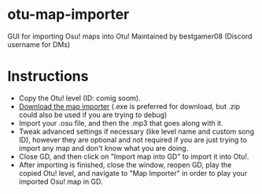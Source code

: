 # otu-map-importer
GUI for importing Osu! maps into Otu!
Maintained by bestgamer08 (Discord username for DMs)

# Instructions
- Copy the Otu! level (ID: comig soom).
- [Download the map importer](https://github.com/RealSput/otu-map-importer/releases) (.exe is preferred for download, but .zip could also be used if you are trying to debug)
- Import your .osu file, and then the .mp3 that goes along with it.
- Tweak advanced settings if necessary (like level name and custom song ID), however they are optional and not required if you are just trying to import any map and don't know what you are doing.
- Close GD, and then click on "Import map into GD" to import it into Otu!.
- After importing is finished, close the window, reopen GD, play the copied Otu! level, and navigate to "Map Importer" in order to play your imported Osu! map in GD.
